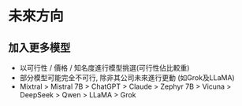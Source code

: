 # 未來方向
## 加入更多模型
- 以可行性 / 價格 / 知名度進行模型挑選(可行性佔比較重)
- 部分模型可能完全不可行, 除非其公司未來進行更動 (如Grok及LLaMA)
- Mixtral > Mistral 7B > ChatGPT > Claude > Zephyr 7B > Vicuna > DeepSeek > Qwen > LLaMA > Grok